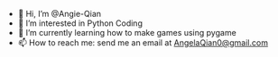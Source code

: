 - 👋 Hi, I’m @Angie-Qian
- 👀 I’m interested in Python Coding
- 🌱 I’m currently learning how to make games using pygame
- 📫 How to reach me: send me an email at AngelaQian0@gmail.com 

<!---
Angie-Qian/Angie-Qian is a ✨ special ✨ repository because its `README.md` (this file) appears on your GitHub profile.
You can click the Preview link to take a look at your changes.
--->

